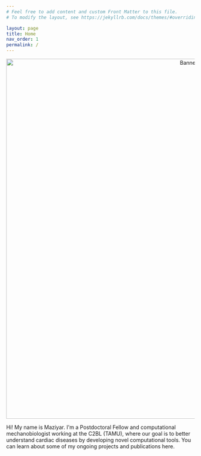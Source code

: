 ```yaml
---
# Feel free to add content and custom Front Matter to this file.
# To modify the layout, see https://jekyllrb.com/docs/themes/#overriding-theme-defaults

layout: page
title: Home
nav_order: 1
permalink: /
---
```


<p align="center" style="text-align: center;">   
    <img src="https://github.com/Maziyark/maziyark.github.io/blob/gh-pages/assets/LinkedIn_banner_01.png?raw=true" alt="Banner" class="center" style="width: 100vw; min-width: 300px;"> 
</p>

Hi! My name is Maziyar. I'm a Postdoctoral Fellow and computational mechanobiologist working at the C2BL (TAMU), where our goal is to better understand cardiac diseases by developing novel computational tools.
You can learn about some of my ongoing projects and publications here.

